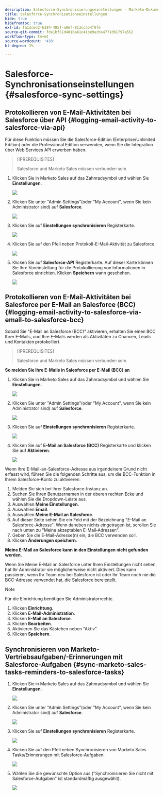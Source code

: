 ```yaml
---
description: Salesforce-Synchronisierungseinstellungen - Marketo-Dokumente - Produktdokumentation
title: Salesforce-Synchronisationseinstellungen
hide: true
hidefromtoc: true
exl-id: fa13ced2-6184-485f-a0ef-813ccab4f0fe
source-git-commit: fda1bf51d4016a61c41be9acba4771db1797a552
workflow-type: tm+mt
source-wordcount: '438'
ht-degree: 1%

---
```


# Salesforce-Synchronisationseinstellungen {#salesforce-sync-settings}

## Protokollieren von E-Mail-Aktivitäten bei Salesforce über API {#logging-email-activity-to-salesforce-via-api}

Für diese Funktion müssen Sie die Salesforce-Edition (Enterprise/Unlimited Edition) oder die Professional Edition verwenden, wenn Sie die Integration über Web Services API erworben haben.

>[!PREREQUISITES]
>
>Salesforce und Marketo Sales müssen verbunden sein.

1. Klicken Sie in Marketo Sales auf das Zahnradsymbol und wählen Sie **Einstellungen**.

   ![](assets/salesforce-sync-settings-1.png)

1. Klicken Sie unter &quot;Admin Settings&quot;(oder &quot;My Account&quot;, wenn Sie kein Administrator sind) auf **Salesforce**.

   ![](assets/salesforce-sync-settings-2.png)

1. Klicken Sie auf **Einstellungen synchronisieren** Registerkarte.

   ![](assets/salesforce-sync-settings-3.png)

1. Klicken Sie auf den Pfeil neben Protokoll-E-Mail-Aktivität zu Salesforce.

   ![](assets/salesforce-sync-settings-4.png)

1. Klicken Sie auf **Salesforce-API** Registerkarte. Auf dieser Karte können Sie Ihre Voreinstellung für die Protokollierung von Informationen in Salesforce einrichten. Klicken **Speichern** wann geschehen.

   ![](assets/salesforce-sync-settings-5.png)

## Protokollieren von E-Mail-Aktivitäten bei Salesforce per E-Mail an Salesforce (BCC) {#logging-email-activity-to-salesforce-via-email-to-salesforce-bcc}

Sobald Sie &quot;E-Mail an Salesforce (BCC)&quot; aktivieren, erhalten Sie einen BCC Ihrer E-Mails, und Ihre E-Mails werden als Aktivitäten zu Chancen, Leads und Kontakten protokolliert.

>[!PREREQUISITES]
>
>Salesforce und Marketo Sales müssen verbunden sein.

**So melden Sie Ihre E-Mails in Salesforce per E-Mail (BCC) an**

1. Klicken Sie in Marketo Sales auf das Zahnradsymbol und wählen Sie **Einstellungen**.

   ![](assets/salesforce-sync-settings-6.png)

1. Klicken Sie unter &quot;Admin Settings&quot;(oder &quot;My Account&quot;, wenn Sie kein Administrator sind) auf **Salesforce**.

   ![](assets/salesforce-sync-settings-7.png)

1. Klicken Sie auf **Einstellungen synchronisieren** Registerkarte.

   ![](assets/salesforce-sync-settings-8.png)

1. Klicken Sie auf **E-Mail an Salesforce (BCC)** Registerkarte und klicken Sie auf **Aktivieren**.

   ![](assets/salesforce-sync-settings-9.png)

Wenn Ihre E-Mail-an-Salesforce-Adresse aus irgendeinem Grund nicht erfasst wird, führen Sie die folgenden Schritte aus, um die BCC-Funktion in Ihrem Salesforce-Konto zu aktivieren:

1. Melden Sie sich bei Ihrer Salesforce-Instanz an.
1. Suchen Sie Ihren Benutzernamen in der oberen rechten Ecke und wählen Sie die Dropdown-Leiste aus.
1. Auswählen **Meine Einstellungen**.
1. Auswählen **Email**.
1. Auswählen **Meine E-Mail an Salesforce**.
1. Auf dieser Seite sehen Sie ein Feld mit der Bezeichnung &quot;E-Mail an Salesforce-Adresse&quot;. Wenn daneben nichts eingetragen ist, scrollen Sie nach unten zu &quot;Meine akzeptablen E-Mail-Adressen&quot;.
1. Geben Sie die E-Mail-Adresse(n) ein, die BCC verwenden soll.
1. Klicken **Änderungen speichern**.

**Meine E-Mail an Salesforce kann in den Einstellungen nicht gefunden werden.**

Wenn Sie Meine E-Mail an Salesforce unter Ihren Einstellungen nicht sehen, hat Ihr Administrator sie möglicherweise nicht aktiviert. Dies kann passieren, wenn Ihr Team neu bei Salesforce ist oder Ihr Team noch nie die BCC-Adresse verwendet hat, die Salesforce bereitstellt.

>[!NOTE]
>
>Für die Einrichtung benötigen Sie Administratorrechte.

1. Klicken **Einrichtung**.
1. Klicken **E-Mail-Administration**.
1. Klicken **E-Mail an Salesforce**.
1. Klicken **Bearbeiten**.
1. Aktivieren Sie das Kästchen neben &quot;Aktiv&quot;.
1. Klicken **Speichern**.

## Synchronisieren von Marketo-Vertriebsaufgaben/-Erinnerungen mit Salesforce-Aufgaben {#sync-marketo-sales-tasks-reminders-to-salesforce-tasks}

1. Klicken Sie in Marketo Sales auf das Zahnradsymbol und wählen Sie **Einstellungen**.

   ![](assets/salesforce-sync-settings-10.png)

1. Klicken Sie unter &quot;Admin Settings&quot;(oder &quot;My Account&quot;, wenn Sie kein Administrator sind) auf **Salesforce**.

   ![](assets/salesforce-sync-settings-11.png)

1. Klicken Sie auf **Einstellungen synchronisieren** Registerkarte.

   ![](assets/salesforce-sync-settings-12.png)

1. Klicken Sie auf den Pfeil neben Synchronisieren von Marketo Sales Tasks/Erinnerungen mit Salesforce-Aufgaben.

   ![](assets/salesforce-sync-settings-13.png)

1. Wählen Sie die gewünschte Option aus (&quot;Synchronisieren Sie nicht mit Salesforce-Aufgaben&quot; ist standardmäßig ausgewählt).

   ![](assets/salesforce-sync-settings-14.png)
